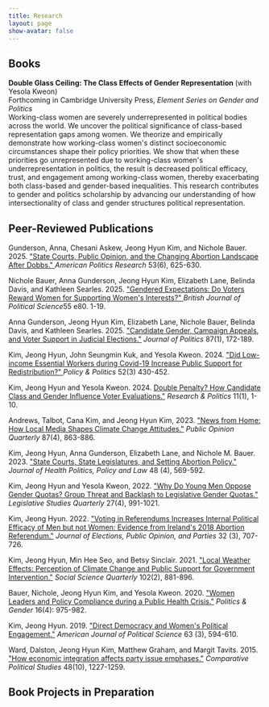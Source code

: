 ```yaml
---
title: Research
layout: page
show-avatar: false
---
```


<section>
  <h2>Books</h2>
  <p><b>Double Glass Ceiling: The Class Effects of Gender Representation </b>(with Yesola Kweon) <br> Forthcoming in Cambridge University Press, <i>Element Series on Gender and Politics</i> 
  <br>Working-class women are severely underrepresented in political bodies across the world. We uncover the political significance of class-based representation gaps among women. We theorize and empirically demonstrate how working-class women's distinct socioeconomic circumstances shape their policy priorities. We show that when these priorities go unrepresented due to working-class women's underrepresentation in politics, the result is decreased political efficacy, trust, and engagement among working-class women, thereby exacerbating both class-based and gender-based inequalities. This research contributes to gender and politics scholarship by advancing our understanding of how intersectionality of class and gender structures political representation.
  </p>
  <h2> Peer-Reviewed Publications </h2>
  <p> Gunderson, Anna, Chesani Askew, Jeong Hyun Kim, and Nichole Bauer. 2025. <a href="https://journals.sagepub.com/doi/full/10.1177/1532673X251343039" target="_blank"> "State Courts, Public Opinion, and the Changing Abortion Landscape After Dobbs." </a> 
  <i>American Politics Research</i> 53(6), 625-630. </p>
  
   <p>  Nichole Bauer, Anna Gunderson, Jeong Hyun Kim, Elizabeth Lane, Belinda Davis, and Kathleen Searles. 2025. <a href="https://www.cambridge.org/core/journals/british-journal-of-political-science/article/gendered-expectations-do-voters-reward-women-for-supporting-womens-interests/1ED531AC25B077F1AFE1A88E5B086A4A" target="_blank"> "Gendered Expectations: Do Voters Reward Women for Supporting Women's Interests?" </a> 
  <i>British Journal of Political Science</i>55 e80. 1-19.</p>

  <p>Anna Gunderson, Jeong Hyun Kim, Elizabeth Lane, Nichole Bauer, Belinda Davis, and Kathleen Searles. 2025. <a href="https://www.journals.uchicago.edu/doi/abs/10.1086/730721" target="_blank">"Candidate Gender, Campaign Appeals, and Voter Support in Judicial Elections."</a> <i> Journal of Politics</i> 87(1), 172-189.
  </p>

  <p>Kim, Jeong Hyun, John Seungmin Kuk, and Yesola Kweon. 2024. <a href="https://bristoluniversitypressdigital.com/view/journals/pp/52/3/article-p430.xml" target="_blank"> "Did Low-income Essential Workers during Covid-19 Increase Public Support for Redistribution?" </a> <i>Policy & Politics</i> 52(3) 430-452.
  </p>
<p> Kim, Jeong Hyun and Yesola Kweon. 2024. <a href="https://journals.sagepub.com/doi/abs/10.1177/20531680241226511" target="_blank">Double Penalty? How Candidate Class and Gender Influence Voter Evaluations."</a> <i>Research & Politics</i> 11(1), 1-10. </p>
<p>Andrews, Talbot, Cana Kim, and Jeong Hyun Kim, 2023. <a href="https://academic.oup.com/poq/article-abstract/87/4/863/7459212" target="_blank">"News from Home: How Local Media Shapes Climate Change Attitudes."</a> <i>Public Opinion Quarterly</i> 87(4), 863-886. </p>
<p>Kim, Jeong Hyun, Anna Gunderson, Elizabeth Lane, and Nichole M. Bauer. 2023. <a href="https://read.dukeupress.edu/jhppl/article-abstract/48/4/569/342863" target="_blank">"State Courts, State Legislatures, and Setting Abortion Policy."</a> <i>Journal of Health Politics, Policy and Law</i> 48 (4), 569-592.</p>

<p> Kim, Jeong Hyun and Yesola Kweon, 2022. <a href="https://onlinelibrary.wiley.com/doi/full/10.1111/lsq.12371" target="_blank">"Why Do Young Men Oppose Gender Quotas? Group Threat and Backlash to Legislative Gender Quotas." </a> <i>Legislative Studies Quarterly</i> 27(4), 991-1021.</p>

<p>Kim, Jeong Hyun. 2022. <a href="https://www.tandfonline.com/doi/abs/10.1080/17457289.2021.1929258" target="_blank">"Voting in Referendums Increases Internal Political Efficacy of Men but not Women: Evidence from Ireland's 2018 Abortion Referendum."</a> <i>Journal of Elections, Public Opinion, and Parties</i> 32 (3), 707-726. 
</p>

<p>Kim, Jeong Hyun, Min Hee Seo, and Betsy Sinclair. 2021. <a href="https://onlinelibrary.wiley.com/doi/full/10.1111/ssqu.12942" target="_blank">"Local Weather Effects: Perception of Climate Change and Public Support for Government Intervention."</a> <i>Social Science Quarterly</i> 102(2), 881-896.</p>

<p> Bauer, Nichole, Jeong Hyun Kim, and Yesola Kweon. 2020. <a href="https://www.cambridge.org/core/journals/politics-and-gender/article/women-leaders-and-policy-compliance-during-a-public-health-crisis/F0C1DD547BF83FF6C729B17AFC127C1A" target="_blank">"Women Leaders and Policy Compliance during a Public Health Crisis."</a> <i>Politics & Gender</i> 16(4): 975-982. </p>
<p> Kim, Jeong Hyun. 2019. <a href="https://onlinelibrary.wiley.com/doi/full/10.1111/ajps.12420" target="_blank">"Direct Democracy and Women's Political Engagement."</a>  <i>American Journal of Political Science</i> 63 (3), 594-610.</p>
<p>Ward, Dalston, Jeong Hyun Kim, Matthew Graham, and Margit Tavits. 2015. <a href="https://journals.sagepub.com/doi/abs/10.1177/0010414015576745" target="_blank">"How economic integration affects party issue emphases."</a> <i>Comparative Political Studies</i> 48(10), 1227-1259.</p>

<h2>Book Projects in Preparation</h2>
</section>
